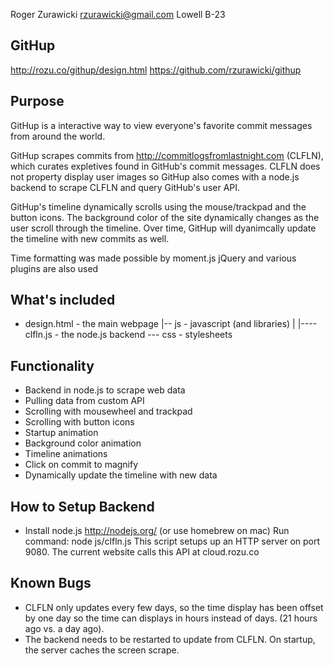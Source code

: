 Roger Zurawicki
rzurawicki@gmail.com
Lowell B-23

GitHup
------

http://rozu.co/githup/design.html
https://github.com/rzurawicki/githup

## Purpose

GitHup is a interactive way to view everyone's favorite commit messages from around the world.

GitHup scrapes commits from http://commitlogsfromlastnight.com (CLFLN),
which curates expletives found in GitHub's commit messages. CLFLN does not
property display user images so GitHup also comes with a node.js backend to scrape
CLFLN and query GitHub's user API.

GitHup's timeline dynamically scrolls using the mouse/trackpad and the button icons.
The background color of the site dynamically changes as the user scroll through the timeline.
Over time, GitHup will dyanimcally update the timeline with new commits as well.

Time formatting was made possible by moment.js
jQuery and various plugins are also used


## What's included
  * design.html - the main webpage
  |-- js  - javascript (and libraries)
  |   |---- clfln.js - the node.js backend
  --- css - stylesheets

## Functionality
  * Backend in node.js to scrape web data
  * Pulling data from custom API
  * Scrolling with mousewheel and trackpad
  * Scrolling with button icons
  * Startup animation
  * Background color animation
  * Timeline animations
  * Click on commit to magnify
  * Dynamically update the timeline with new data


## How to Setup Backend
  * Install node.js <http://nodejs.org/> (or use homebrew on mac)
        Run command: node js/clfln.js
        This script setups up an HTTP server on port 9080.
        The current website calls this API at cloud.rozu.co


## Known Bugs
  * CLFLN only updates every few days, so the time display has been offset by one day so the time can displays in hours instead of days.
 (21 hours ago vs. a day ago).
  * The backend needs to be restarted to update from CLFLN. On startup, the server caches the screen scrape.
